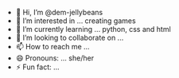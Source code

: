 - 👋 Hi, I’m @dem-jellybeans
- 👀 I’m interested in ... creating games
- 🌱 I’m currently learning ... python, css and html
- 💞️ I’m looking to collaborate on ...
- 📫 How to reach me ...
- 😄 Pronouns: ... she/her
- ⚡ Fun fact: ...

<!---
dem-jellybeans/dem-jellybeans is a ✨ special ✨ repository because its `README.md` (this file) appears on your GitHub profile.
You can click the Preview link to take a look at your changes.
--->
